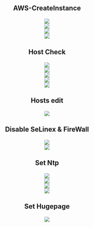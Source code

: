 ## <center>AWS-CreateInstance</p>
<center> <img src=Aws-instance-add-host.png> </center>
<center> <img src=Aws-instance-set-securityGroup.png> </center>
<center> <img src=Aws-instance-volume.png> </center>
<center> <img src=Aws-instance-set-ElasticIP.png> </center>

## <center>Host Check</p>
<center> <img src=Host-filesystem-001.png > </center>
<center> <img src=Host-filesystem-002.png > </center>
<center> <img src=Host-filesystem-003.png > </center>
<center> <img src=Host-filesystem-004.png > </center>
<center> <img src=Host-filesystem-005.png > </center>

## <center>Hosts edit</p>
<center> <img src=Set_Hosts.png > </center>

## <center>Disable SeLinex & FireWall</p>
<center> <img src=Disable_Selinux.png > </center>
<center> <img src=disable_iptables.png > </center>

## <center>Set Ntp</p>
<center> <img src=set_ntp.conf-server.png> </center>
<center> <img src=set_ntp.conf-otherhost.png> </center>
<center> <img src=ntpcheck-sever.png> </center>
<center> <img src=ntpcheck-otherhost.png> </center>

## <center>Set Hugepage</p>
<center> <img src=Set_hugepage.png> </center>
